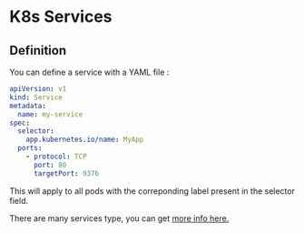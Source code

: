 # K8s Services

## Definition

You can define a service with a YAML file :

```yaml
apiVersion: v1
kind: Service
metadata:
  name: my-service
spec:
  selector:
    app.kubernetes.io/name: MyApp
  ports:
    - protocol: TCP
      port: 80
      targetPort: 9376
```

This will apply to all pods with the correponding label present in the selector field.

There are many services type, you can get [more info here.](https://kubernetes.io/docs/concepts/services-networking/service)
